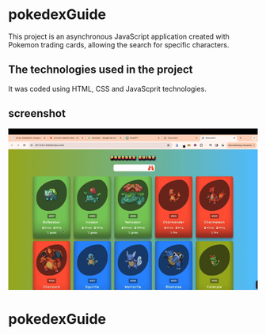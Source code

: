 <h1> pokedexGuide </h1>

This project is an asynchronous JavaScript application created with Pokemon trading cards, allowing the search for specific characters.

<h2> The technologies used in the project </h2>

It was coded using HTML, CSS and JavaScprit technologies.

<h2> screenshot </h2>

![](screen.gif)


# pokedexGuide
